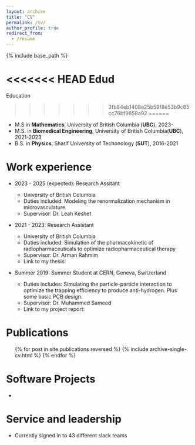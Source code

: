 ```yaml
---
layout: archive
title: "CV"
permalink: /cv/
author_profile: true
redirect_from:
  - /resume
---
```


{% include base_path %}


<<<<<<< HEAD
Edud
=======

Education
>>>>>>> 3fb84eb1408e25b59f8e53b9c65cc76bf9858a92
======
* M.S  in **Mathematics**, University of British Columbia (**UBC**), 2023-
* M.S. in **Biomedical Engineering**, University of British Columbia(**UBC**), 2021-2023
* B.S. in **Physics**, Sharif University of Techonology (**SUT**), 2016-2021

Work experience
======

* 2023 - 2025 (expected): Research Assitant
  * University of British Columbia
  * Duties included: Modeling the renormalization mechanism in microvasculature
  * Supervisor: Dr. Leah Keshet


* 2021 - 2023: Research Assistant
  * University of British Columbia
  * Duties included: Simulation of the pharmacokinetic of radiopharmaceuticals to optimize radiopharmaceutical therapy
  * Supervisor: Dr. Arman Rahmim
  * Link to my thesis: 


* Summer 2019: Summer Student at CERN, Geneva, Switzerland
  * Duties includes: Simulating the particle-particle interaction to optimize the trapping efficiency to produce anti-hydrogen. Plus some basic PCB design.
  * Supervisor: Dr. Muhammed Sameed
  * Link to my project report: 


  
<!-- Programming Languages
======
* Programming
* Skill 2
  * Sub-skill 2.1
  * Sub-skill 2.2
  * Sub-skill 2.3
* Skill 3 -->

Publications
======
  <ul>{% for post in site.publications reversed %}
    {% include archive-single-cv.html %}
  {% endfor %}</ul>


Software Projects
======
* 
  
<!-- Talks
======
  <ul>{% for post in site.talks reversed %}
    {% include archive-single-talk-cv.html  %}
  {% endfor %}</ul> -->
  
<!-- Teaching
======
  <ul>{% for post in site.teaching reversed %}
    {% include archive-single-cv.html %}
  {% endfor %}</ul>
   -->
Service and leadership
======
* Currently signed in to 43 different slack teams
